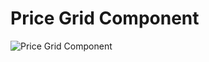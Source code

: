 # Price Grid Component

![Price Grid Component](https://cdn.discordapp.com/attachments/964583729232236594/968813852315774976/Animation2.gif)
